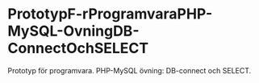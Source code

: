 # PrototypF-rProgramvaraPHP-MySQL-OvningDB-ConnectOchSELECT
Prototyp för programvara. PHP-MySQL övning: DB-connect och SELECT.
